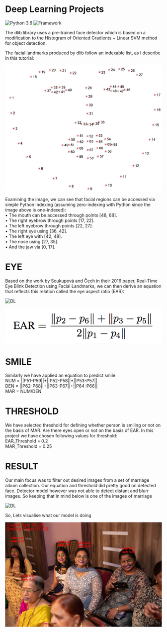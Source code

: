 # Deep Learning Projects

![Python 3.6](https://img.shields.io/badge/Python-3.6-brightgreen.svg) ![Framework](https://img.shields.io/badge/Framework-Keras/TensorFlow-orange.svg)




The dlib library uses a pre-trained face detector which is based on a modification to the Histogram of Oriented Gradients + Linear SVM method for object detection.

The facial landmarks produced by dlib follow an indexable list, as I describe in this tutorial:

![The full set of facial landmarks that can be detected via dlib](resources/facial_landmarks.jpg)


Examining the image, we can see that facial regions can be accessed via simple Python indexing (assuming zero-indexing with Python since the image above is one-indexed):<br/>
• The mouth can be accessed through points [48, 68].<br/>
• The right eyebrow through points [17, 22].<br/>
• The left eyebrow through points [22, 27].<br/>
• The right eye using [36, 42].<br/>
• The left eye with [42, 48].<br/>
• The nose using [27, 35].<br/>
• And the jaw via [0, 17].<br/>

# EYE

Based on the work by Soukupová and Čech in their 2016 paper, Real-Time Eye Blink Detection using Facial Landmarks, we can then derive an equation that reflects this relation called the eye aspect ratio (EAR):

![DL](resources/eye_landmark.png)

![DL](resources/eye_detection_equation.png)

# SMILE

Similarly we have applied an equation to predict smile <br/>
NUM = ||P51-P59||+||P52-P58||+||P53-P57|| <br/>
DEN = ||P62-P68||+||P63-P67||+||P64-P66|| <br/>
MAR = NUM/DEN

# THRESHOLD

We have selected threshold for defining whether person is smiling or not on the basis of MAR. Are there eyes open or not on the basis of EAR. In this project we have chosen following values for threshold:<br/>
EAR_Threshold = 0.2<br/>
MAR_Threshold = 0.25

# RESULT

Our main focus was to filter out desired images from a set of marriage album collection. Our equation and threshold did pretty good on detected face. Detector model however was not able to detect distant and blurr images. So keeping that in mind below is one of the images of marriage

![DL](dataset/examples/example_1.jpg)

So, Lets visualise what our model is doing

![DL](dataset/analysed_dataset/example_1.jpg)



